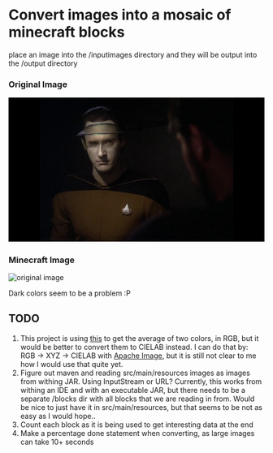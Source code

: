 # Convert images into a mosaic of minecraft blocks

place an image into the /inputimages directory and they will be output into the /output directory

### Original Image
![original image](./example_image/data.png)

### Minecraft Image
![original image](./example_image/Minecraftdata.png)

Dark colors seem to be a problem :P

## TODO
1. This project is using [this](https://stackoverflow.com/questions/649454/what-is-the-best-way-to-average-two-colors-that-define-a-linear-gradient) to get the average of two colors, in RGB, but it would be better to convert them to CIELAB instead. I can do that by: RGB -> XYZ -> CIELAB with [Apache Image](https://commons.apache.org/proper/commons-imaging/), but it is still not clear to me how I would use that quite yet. 
2. Figure out maven and reading src/main/resources images as images from withing JAR. Using InputStream or URL? Currently, this works from withing an IDE and with an executable JAR, but there needs to be a separate /blocks dir with all blocks that we are reading in from. Would be nice to just have it in src/main/resources, but that seems to be not as easy as I would hope..
2. Count each block as it is being used to get interesting data at the end
3. Make a percentage done statement when converting, as large images can take 10+ seconds
